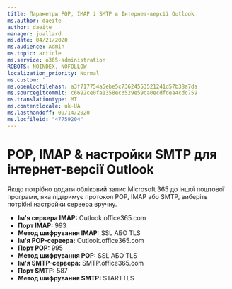 ```yaml
---
title: Параметри POP, IMAP і SMTP в Інтернет-версії Outlook
ms.author: daeite
author: daeite
manager: joallard
ms.date: 04/21/2020
ms.audience: Admin
ms.topic: article
ms.service: o365-administration
ROBOTS: NOINDEX, NOFOLLOW
localization_priority: Normal
ms.custom: ''
ms.openlocfilehash: a3f717754a5ebe5c73624553521241d57b38a7da
ms.sourcegitcommit: c6692ce0fa1358ec3529e59ca0ecdfdea4cdc759
ms.translationtype: MT
ms.contentlocale: uk-UA
ms.lasthandoff: 09/14/2020
ms.locfileid: "47759204"
---
```

# <a name="pop-imap--smtp-settings-for-outlook-on-the-web"></a>POP, IMAP & настройки SMTP для інтернет-версії Outlook

Якщо потрібно додати обліковий запис Microsoft 365 до іншої поштової програми, яка підтримує протокол POP, IMAP або SMTP, виберіть потрібні настройки сервера вручну.
  
- **Ім'я сервера IMAP:** Outlook.office365.com
- **Порт IMAP:** 993
- **Метод шифрування IMAP:** SSL АБО TLS
- **Ім'я POP-сервера:** Outlook.office365.com  
- **Порт POP:** 995  
- **Метод шифрування POP:** SSL АБО TLS  
- **Ім'я SMTP-сервера:** SMTP.office365.com
- **Порт SMTP:** 587
- **Метод шифрування SMTP:** STARTTLS